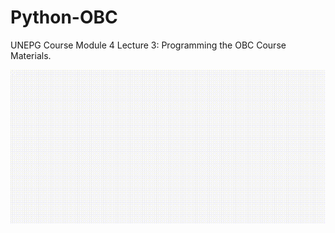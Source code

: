 # Python-OBC
UNEPG Course Module 4 Lecture 3: Programming the OBC Course Materials.

![welcome-2x](https://raw.githubusercontent.com/azataiot/images/master/PicGo/welcome-2x.gif)

